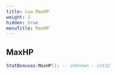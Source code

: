 ```yaml
---
title: Lua MaxHP
weight: 1
hidden: true
menuTitle: MaxHP
---
```

## MaxHP
```lua
StatBonuses:MaxHP(); -- unknown - int32
```